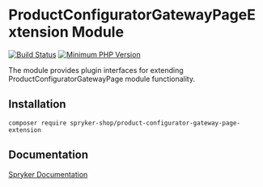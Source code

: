 # ProductConfiguratorGatewayPageExtension Module
[![Build Status](https://travis-ci.org/spryker-shop/product-configurator-gateway-page-extension.svg)](https://travis-ci.org/spryker/product-configurator-gateway-page-extension)
[![Minimum PHP Version](https://img.shields.io/badge/php-%3E%3D%207.3-8892BF.svg)](https://php.net/)

The module provides plugin interfaces for extending ProductConfiguratorGatewayPage module functionality.

## Installation

```
composer require spryker-shop/product-configurator-gateway-page-extension
```

## Documentation

[Spryker Documentation](https://academy.spryker.com/developing_with_spryker/module_guide/modules.html)
